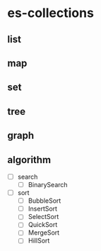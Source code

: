 # es-collections

## list

## map

## set

## tree

## graph

## algorithm

- [ ] search
  - [ ] BinarySearch

- [ ] sort
  - [ ] BubbleSort
  - [ ] InsertSort
  - [ ] SelectSort
  - [ ] QuickSort
  - [ ] MergeSort
  - [ ] HillSort
